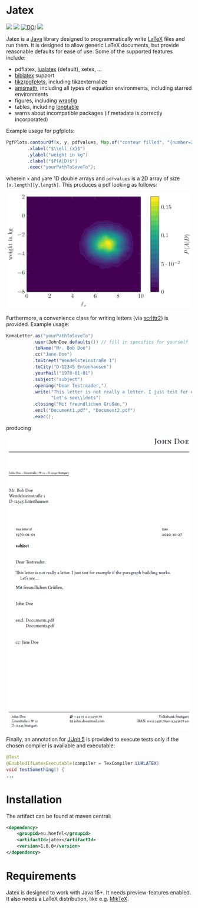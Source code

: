 # Jatex

[![](https://img.shields.io/github/issues/uhoefel/jatex?style=flat-square)](https://github.com/uhoefel/jatex/issues)
[![](https://img.shields.io/github/stars/uhoefel/jatex?style=flat-square)](https://github.com/uhoefel/jatex/stargazers)
[![DOI](https://zenodo.org/badge/308012469.svg)](https://zenodo.org/badge/latestdoi/308012469)
[![](https://img.shields.io/github/license/uhoefel/jatex?style=flat-square)](https://choosealicense.com/licenses/mit/)

Jatex is a [Java](https://openjdk.java.net/) library designed to programmatically write [LaTeX](https://www.latex-project.org/) files and run them.
It is designed to allow generic LaTeX documents, but provide reasonable defaults for ease of use.
Some of the supported features include:
- pdflatex, [lualatex](http://www.luatex.org/) (default), xetex, ...
- [biblatex](https://ctan.org/pkg/biblatex) support
- [tikz](https://www.ctan.org/pkg/pgf)/[pgfplots](https://www.ctan.org/pkg/pgfplots), including tikzexternalize
- [amsmath](https://www.ctan.org/pkg/amsmath), including all types of equation environments, including starred environments
- figures, including [wrapfig](https://www.ctan.org/pkg/wrapfig)
- tables, including [longtable](https://www.ctan.org/pkg/longtable)
- warns about incompatible packages (if metadata is correctly incorporated)

Example usage for pgfplots:
```java
PgfPlots.contourOf(x, y, pdfvalues, Map.of("contour filled", "{number=20}"))
        .xlabel("$\\ell_{x}$")
        .ylabel("weight in kg")
        .clabel("$P(A|D)$")
        .exec("yourPathToSaveTo");
```
wherein `x` and `y`are 1D double arrays and `pdfvalues` is a 2D array of size `[x.length][y.length]`. This produces a pdf looking as follows:

![example pgfplot](img/pgfplots.png)

Furthermore, a convenience class for writing letters (via [scrlttr2](https://www.ctan.org/pkg/scrlttr2)) is provided. Example usage:
```java
KomaLetter.as("yourPathToSaveTo")
          .user(JohnDoe.defaults()) // fill in specifics for yourself
          .toName("Mr. Bob Doe")
          .cc("Jane Doe")
          .toStreet("Wendelsteinstraße 1")
          .toCity("D-12345 Entenhausen")
          .yourMail("1970-01-01")
          .subject("subject")
          .opening("Dear Testreader,")
          .write("This letter is not really a letter. I just test for example if the paragraph building works.",
                 "Let's see\\ldots")
          .closing("Mit freundlichen Grüßen,")
          .encl("Document1.pdf", "Document2.pdf")
          .exec();
```
producing

![example KOMA letter](img/letter.png)

Finally, an annotation for [JUnit 5](https://junit.org/junit5/) is provided to execute tests only if the chosen compiler is available and executable:
```java
@Test
@EnabledIfLatexExecutable(compiler = TexCompiler.LUALATEX)
void testSomething() {
...
```

Installation
============

The artifact can be found at maven central:
```xml
<dependency>
    <groupId>eu.hoefel</groupId>
    <artifactId>jatex</artifactId>
    <version>1.0.0</version>
</dependency>
```

Requirements
============
Jatex is designed to work with Java 15+. It needs preview-features enabled. It also needs a LaTeX distribution, like e.g. [MikTeX](https://miktex.org/).